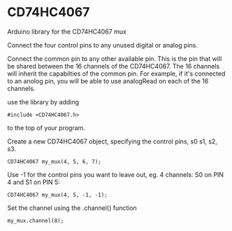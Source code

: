 # CD74HC4067
Arduino library for the CD74HC4067 mux


Connect the four control pins to any unused digital or analog pins.
 
Connect the common pin to any other available pin. This is the pin that will be 
shared between the 16 channels of the CD74HC4067. The 16 channels will inherit the
capabilties of the common pin. For example, if it's connected to an anolog pin,
you will be able to use analogRead on each of the 16 channels. 

use the library by adding 

`#include <CD74HC4067.h>`

to the top of your program.

Create a new CD74HC4067 object, specifying the control pins, s0 s1, s2, s3.

`CD74HC4067 my_mux(4, 5, 6, 7);` 

Use -1 for the control pins you want to leave out, eg. 4 channels: S0 on PIN 4 and S1 on PIN 5:

`CD74HC4067 my_mux(4, 5, -1, -1);`

Set the channel using the .channel() function

`my_mux.channel(8);`